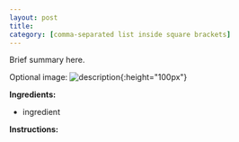 ```yaml
---
layout: post
title: 
category: [comma-separated list inside square brackets]
---
```


Brief summary here.

Optional image:
![description](../images/filename.jpeg){:height="100px"}

**Ingredients:**
- ingredient

**Instructions:**

